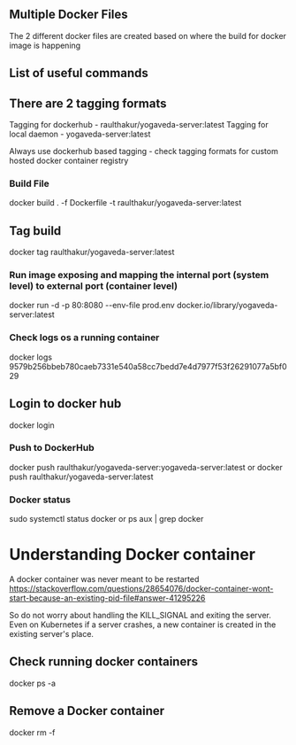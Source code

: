 ## Multiple Docker Files
The 2 different docker files are created based on where the build for docker image is happening

## List of useful commands

## There are 2 tagging formats
Tagging for dockerhub - raulthakur/yogaveda-server:latest
Tagging for local daemon - yogaveda-server:latest

Always use dockerhub based tagging - check tagging formats for custom hosted docker container registry

### Build File 
docker build . -f Dockerfile -t raulthakur/yogaveda-server:latest

## Tag build
docker tag <image-id> raulthakur/yogaveda-server:latest

### Run image exposing and mapping the internal port (system level) to external port (container level)
docker run -d -p 80:8080 --env-file prod.env docker.io/library/yogaveda-server:latest

### Check logs os a running container
docker logs 9579b256bbeb780caeb7331e540a58cc7bedd7e4d7977f53f26291077a5bf029

## Login to docker hub
docker login

### Push to DockerHub
docker push raulthakur/yogaveda-server:yogaveda-server:latest
or
docker push raulthakur/yogaveda-server:latest

### Docker status
sudo systemctl status docker
or
ps aux | grep docker

# Understanding Docker container
A docker container was never meant to be restarted
https://stackoverflow.com/questions/28654076/docker-container-wont-start-because-an-existing-pid-file#answer-41295226

So do not worry about handling the KILL_SIGNAL and exiting the server.
Even on Kubernetes if a server crashes, a new container is created in the existing server's place.

## Check running docker containers
docker ps -a

## Remove a Docker container
docker rm -f <container-id>

